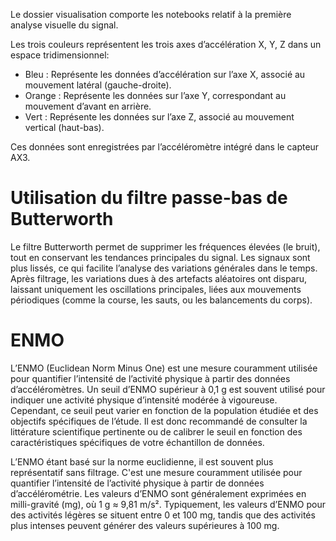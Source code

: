 Le dossier visualisation comporte les notebooks relatif à la première analyse visuelle du signal. 

Les trois couleurs représentent les trois axes d’accélération X, Y, Z dans un espace tridimensionnel:
- Bleu : Représente les données d’accélération sur l’axe X, associé au mouvement latéral (gauche-droite).
- Orange : Représente les données sur l’axe Y, correspondant au mouvement d’avant en arrière.
- Vert : Représente les données sur l’axe Z, associé au mouvement vertical (haut-bas).

Ces données sont enregistrées par l’accéléromètre intégré dans le capteur AX3.

# Utilisation du filtre passe-bas de Butterworth

Le filtre Butterworth permet de supprimer les fréquences élevées (le bruit), tout en conservant les tendances principales du signal. Les signaux sont plus lissés, ce qui facilite l’analyse des variations générales dans le temps. Après filtrage, les variations dues à des artefacts aléatoires ont disparu, laissant uniquement les oscillations principales, liées aux mouvements périodiques (comme la course, les sauts, ou les balancements du corps).

# ENMO

L’ENMO (Euclidean Norm Minus One) est une mesure couramment utilisée pour quantifier l’intensité de l’activité physique à partir des données d’accéléromètres. Un seuil d’ENMO supérieur à 0,1 g est souvent utilisé pour indiquer une activité physique d’intensité modérée à vigoureuse. Cependant, ce seuil peut varier en fonction de la population étudiée et des objectifs spécifiques de l’étude. Il est donc recommandé de consulter la littérature scientifique pertinente ou de calibrer le seuil en fonction des caractéristiques spécifiques de votre échantillon de données.

L’ENMO étant basé sur la norme euclidienne, il est souvent plus représentatif sans filtrage. C'est une mesure couramment utilisée pour quantifier l’intensité de l’activité physique à partir de données d’accélérométrie. Les valeurs d’ENMO sont généralement exprimées en milli-gravité (mg), où 1 g ≈ 9,81 m/s². Typiquement, les valeurs d’ENMO pour des activités légères se situent entre 0 et 100 mg, tandis que des activités plus intenses peuvent générer des valeurs supérieures à 100 mg.

